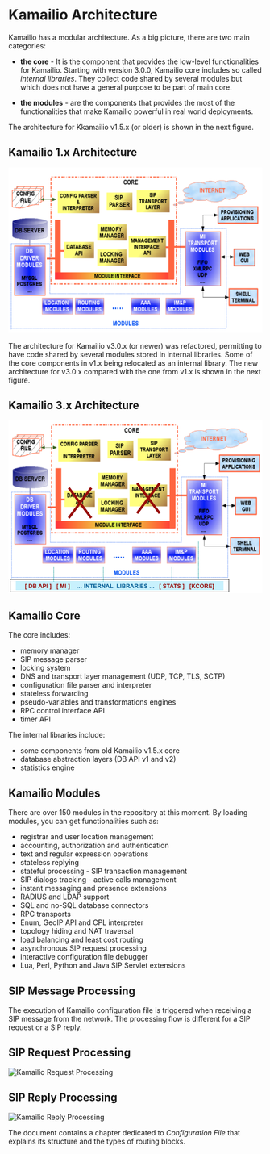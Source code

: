 # Kamailio Architecture #

Kamailio has a modular architecture. As a big picture, there are two main categories:

* **the core** - It is the component that provides the low-level functionalities for Kamailio.
Starting with version 3.0.0, Kamailio core includes so called
_internal libraries_. They collect code shared by several modules
but which does not have a general purpose to be part of main core.

* **the modules** - are the components that provides the most
of the functionalities that make Kamailio powerful in real world deployments.

The architecture for Kkamailio v1.5.x (or older) is shown in the next figure.
## Kamailio 1.x Architecture ##
		
![Kamailio Architecturte Old](img/kamailio_architecture_old.png)

The architecture for Kamailio v3.0.x (or newer) was refactored, permitting 
to have code shared by several modules stored in internal libraries. Some of
the core components in v1.x being relocated as an internal library. The new
architecture for v3.0.x compared with the one from v1.x is shown in the next figure.

## Kamailio 3.x Architecture ##

![Kamailio Architecture New](img/kamailio_architecture_new.png)

## Kamailio Core ##

The core includes:

* memory manager
* SIP message parser
* locking system
* DNS and transport layer management (UDP, TCP, TLS, SCTP)
* configuration file parser and interpreter
* stateless forwarding
* pseudo-variables and transformations engines
* RPC control interface API
* timer API

The internal libraries include:

* some components from old Kamailio v1.5.x core
* database abstraction layers (DB API v1 and v2)
* statistics engine

## Kamailio Modules ##

There are over 150 modules in the repository at this moment. By loading modules,
you can get functionalities such as:

* registrar and user location management
* accounting, authorization and authentication
* text and regular expression operations
* stateless replying
* stateful processing - SIP transaction management
* SIP dialogs tracking - active calls management
* instant messaging and presence extensions
* RADIUS and LDAP support
* SQL and no-SQL database connectors
* RPC transports
* Enum, GeoIP API and CPL interpreter
* topology hiding and NAT traversal
* load balancing and least cost routing
* asynchronous SIP request processing
* interactive configuration file debugger
* Lua, Perl, Python and Java SIP Servlet extensions

## SIP Message Processing ##
The execution of Kamailio configuration file is triggered when receiving a SIP message from
the network. The processing flow is different for a SIP request or a SIP reply.

## SIP Request Processing ##

![Kamailio Request Processing](img/kamailio_request_processing.png)
## SIP Reply Processing ##
![Kamailio Reply Processing](img/kamailio_reply_processing.png)

The document contains a chapter dedicated to _Configuration File_ that
explains its structure and the types of routing blocks.
